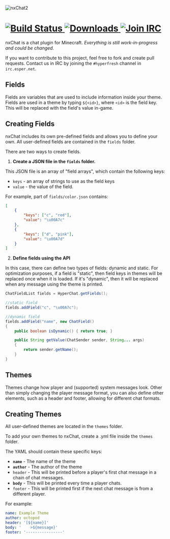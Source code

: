 ![nxChat2](http://puu.sh/jk9RD/2bdce09bf5.png)

[ ![Build Status][build-badge] ][build] [ ![Downloads][dl-badge] ][dl] [ ![Join IRC][irc-badge] ][irc]
===
nxChat is a chat plugin for Minecraft.
*Everything is still work-in-progress and could be changed.*

If you want to contribute to this project, feel free to fork and create pull requests.
Contact us in IRC by joining the `#hyperfresh` channel in `irc.esper.net`.

Fields
------
Fields are variables that are used to include information inside your theme.
Fields are used in a theme by typing `${<id>}`, where `<id>` is the field key.
This will be replaced with the field's value in-game.

Creating Fields
------
nxChat includes its own pre-defined fields and allows you to define your own.
All user-defined fields are contained in the `fields` folder.

There are two ways to create fields.

1) **Create a JSON file in the `fields` folder.**

This JSON file is an array of "field arrays", which contain the following keys:
 - `keys` - an array of strings to use as the field keys
 - `value` - the value of the field.

For example, part of `fields/color.json` contains:
```json
[
	{
		"keys": ["c", "red"],
		"value": "\u00A7c"
	},
	{
		"keys": ["d", "pink"],
		"value": "\u00A7d"
	}
]
```

2) **Define fields using the API**

In this case, there can define two types of fields: dynamic and static.
For optimization purposes, if a field is "static", then field keys in themes will be replaced once when it is loaded. If it's "dynamic", then it will be replaced when any message using the theme is printed.

```java
ChatFieldList fields = HyperChat.getFields();

//static field
fields.addField("c", "\u00A7c");

//dynamic field
fields.addField("name", new ChatField()
{
	public boolean isDynamic() { return true; }

	public String getValue(ChatSender sender, String... args)
	{
		return sender.getName();
	}
}
```

Themes
------
Themes change how player and (supported) system messages look.
Other than simply changing the player message format, you can also define other elements, such as a header and footer, allowing for different chat formats.

Creating Themes
------
All user-defined themes are located in the `themes` folder.

To add your own themes to nxChat, create a .yml file inside the `themes` folder.

The YAML should contain these specific keys:
 - __`name`__ - The name of the theme
 - __`author`__ - The author of the theme
 - `header` - This will be printed before a player's first chat message in a chain of chat messages.
 - __`body`__ - This will be printed every time a player chats.
 - `footer` - This will be printed first if the next chat message is from a different player.

For example:
```yaml
name: Example Theme
author: octopod
header: '[${name}]'
body: '    >${message}'
footer: '----------------'
```
[build-badge]: https://img.shields.io/travis/hyperfresh/mc-hyperchat.svg?style=flat-square

[build]: https://travis-ci.org/hyperfresh/mc-hyperchat

[dl-badge]: https://img.shields.io/github/downloads/hyperfresh/mc-hyperchat/latest/total.svg?style=flat-square

[dl]: https://github.com/hyperfresh/mc-hyperchat/releases/latest

[irc-badge]: https://img.shields.io/badge/irc-join%20chat-brightgreen.svg?style=flat-square

[irc]: https://webchat.esper.net/?channels=hyperfresh
